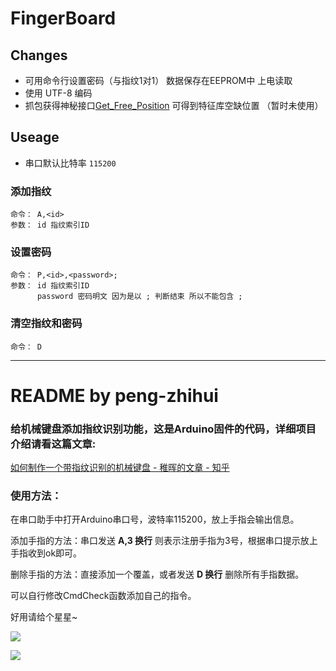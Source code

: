 # FingerBoard

## Changes

 * 可用命令行设置密码（与指纹1对1） 数据保存在EEPROM中 上电读取
 * 使用 UTF-8 编码
 * 抓包获得神秘接口[Get_Free_Position](https://github.com/Hcreak/FingerBoard/blob/fd340ab99904085fc42d6c9bfcdca59eccf24364/fingerprintWrapper.cpp#L413) 可得到特征库空缺位置 （暂时未使用）

## Useage

 * 串口默认比特率 `115200`

### 添加指纹

    命令： A,<id>
    参数： id 指纹索引ID

### 设置密码

    命令： P,<id>,<password>;
    参数： id 指纹索引ID
          password 密码明文 因为是以 ; 判断结束 所以不能包含 ;

### 清空指纹和密码

    命令： D

---
# README by peng-zhihui
### 给机械键盘添加指纹识别功能，这是Arduino固件的代码，详细项目介绍请看这篇文章:

[如何制作一个带指纹识别的机械键盘 - 稚晖的文章 - 知乎](https://zhuanlan.zhihu.com/p/64809151)



### 使用方法：

在串口助手中打开Arduino串口号，波特率115200，放上手指会输出信息。

添加手指的方法：串口发送 **A,3 换行** 则表示注册手指为3号，根据串口提示放上手指收到ok即可。

删除手指的方法：直接添加一个覆盖，或者发送 **D 换行** 删除所有手指数据。

可以自行修改CmdCheck函数添加自己的指令。

好用请给个星星~

![](https://pic2.zhimg.com/80/v2-c36e5037d18e0e1221b053a897cdcbc5_hd.jpg)

![](https://pic3.zhimg.com/80/v2-e08f3cd50c4af32c399af8d1e325d2be_hd.jpg)

